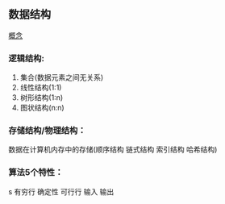 ## 数据结构

[概念](https://blog.csdn.net/qq_31196849/article/details/78529724)

### 逻辑结构:

1. 集合(数据元素之间无关系)
2. 线性结构(1:1)
3. 树形结构(1:n)
4. 图状结构(n:n)

### 存储结构/物理结构：

数据在计算机内存中的存储(顺序结构 链式结构 索引结构 哈希结构)

### 算法5个特性：
s
有穷行 确定性 可行行 输入 输出


